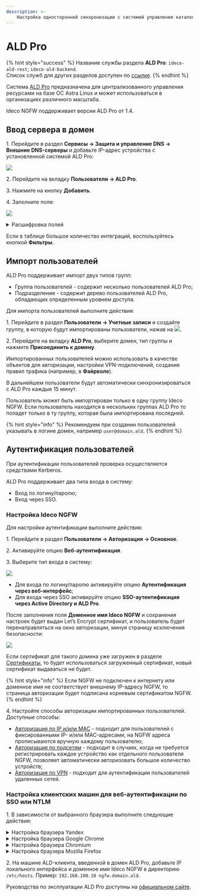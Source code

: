 ```yaml
---
description: >- 
    Настройка односторонней синхронизации с системой управления каталогами ALD Pro.
---
```


# ALD Pro

{% hint style="success" %}
Название службы раздела **ALD Pro**: `ideco-ald-rest`; `ideco-ald-backend`. \
Список служб для других разделов доступен по [ссылке](/settings/server-management/terminal/README.md).
{% endhint %}

Система [ALD Pro](https://www.aldpro.ru/) предназначена для централизованного управления ресурсами на базе ОС Astra Linux и может использоваться в организациях различного масштаба.

Ideco NGFW поддерживает версии ALD Pro от 1.4.

## Ввод сервера в домен

1\. Перейдите в раздел **Сервисы -> Защита и управление DNS -> Внешние DNS-серверы** и добавьте IP-адрес устройства с установленной системой ALD Pro:

![](/.gitbook/assets/ald-pro1.png)

2\. Перейдите на вкладку **Пользователи -> ALD Pro**.

3\. Нажмите на кнопку **Добавить**.

4\. Заполните поля:

![](/.gitbook/assets/ald-pro.png)

<details>

<summary>Расшифровка полей</summary>

* **Домен** - полное имя домена (не контроллера домена/хоста). Например, `mydomain.example`, а не `astra.mydomain.example`. Домен может содержать только латинские символы, цифры, подчеркивание, дефис и точку;
* **IP-адрес DNS-сервера** - IP-адрес устройства с установленной системой ALD Pro;
* **Имя сервера Ideco NGFW** - имя сервера, которое можно сгенерировать в NGFW или указать вручную. Содержит буквенные символы (A-Z), цифры (0-9), а также не может начинаться или заканчиваться на дефис. Максимальное количество символов - 15;
* **Логин и пароль администратора** - данные не сохраняются на сервере и используются один раз для присоединения к домену. Пользователь может не быть администратором домена, но должен обладать правами на присоединение компьютеров к домену.

</details>

Если в таблице большое количество интеграций, воспользуйтесь кнопкой **Фильтры**.

## Импорт пользователей

ALD Pro поддерживает импорт двух типов групп:

* Группа пользователей - содержит несколько пользователей ALD Pro;
* Подразделение - содержит дерево пользователей ALD Pro, обладающих определенным уровнем доступа.

Для импорта пользователей выполните действия:

1\. Перейдите в раздел **Пользователи -> Учетные записи** и создайте группу, в которую будут импортированы пользователи, нажав на ![](/.gitbook/assets/icon-folder.png).

2\. Перейдите на вкладку **ALD Pro**, выберите домен, тип группы и нажмите **Присоединить к домену**.

Импортированных пользователей можно использовать в качестве объектов для авторизации, настройки VPN-подключений, создания правил трафика (например, в **Файрволе**).

В дальнейшем пользователи будут автоматически синхронизироваться с ALD Pro каждые 15 минут.

Пользователь может быть импортирован только в одну группу Ideco NGFW. Если пользователь находится в нескольких группах ALD Pro то попадет только в ту группу, которая была импортирована последней.

{% hint style="info" %}
Рекомендуем при создании пользователей указывать в логине домен, например `user@domain.ald`.
{% endhint %}

## Аутентификация пользователей

При аутентификации пользователей проверка осуществляется средствами Kerberos.

ALD Pro поддерживает два типа входа в систему:

* Вход по логину/паролю;
* Вход через SSO.

### Настройка Ideco NGFW

Для настройки аутентификации выполните действия: 

1\. Перейдите в раздел **Пользователи -> Авторизация -> Основное**.

2\. Активируйте опцию **Веб-аутентификация**.

3\. Выберите тип входа в систему:
  
![](/.gitbook/assets/authorization6.png)

* Для входа по логину/паролю активируйте опцию **Аутентификация через веб-интерфейс**;
* Для входа через SSO активируйте опцию **SSO-аутентификация через Active Directory и ALD Pro**.

После заполнения поля **Доменное имя Ideco NGFW** и сохранения настроек будет выдан Let’s Encrypt сертификат, и пользователь будет перенаправляться на окно авторизации, минуя страницу исключения безопасности:

![](/.gitbook/assets/web-autorization2.png)

Если сертификат для такого домена уже загружен в разделе [Сертификаты](/settings/services/certificates/README.md), то будет использоваться загруженный сертификат, новый сертификат выдаваться не будет.

{% hint style="info" %}
Если NGFW не подключен к интернету или доменное имя не соответствует внешнему IP-адресу NGFW, то страница авторизации будет подписана корневым сертификатом NGFW.
{% endhint %}

4\. Настройте способы авторизации импортированных пользователей. Доступные способы:

* [Авторизация по IP и/или MAC](/settings/users/authorization/ip-and-mac-authorization/README.md) - подходит для пользователей с фиксированными IP- и/или MAC-адресами, на NGFW адреса прописываются вручную каждому пользователю;
* [Авторизация по подсетям](/settings/users/authorization/authorization-by-subnet.md) - подходит в случаях, когда не требуется регистрировать каждое устройство как отдельного пользователя NGFW, позволяет автоматически авторизовать большое количество устройств;
* [Авторизация по VPN](/settings/users/authorization/vpn-connection/README.md) - подходит для аутентификации пользователей удаленных сетей.

### Настройка клиентских машин для веб-аутентификации по SSO или NTLM

1\. В зависимости от выбранного браузера выполните следующие действия:

<details>

<summary>Настройка браузера Yandex</summary>

1\. Создайте файл **mydomain.json** в директории `/etc/opt/yandex/browser/policies/managed/` и добавьте строки:

```
{ 
  "AuthServerAllowlist": "*.имя_домена",
  "AuthNegotiateDelegateAllowlist": "*.имя_домена"
}
```

2\. Скачайте корневой [сертификат](/installation/initial-setup.md#import-kornevogo-sertifikata-ngfw-v-brauzer/) NGFW из раздела **Сервисы -> Сертификаты** по кнопке ![](/.gitbook/assets/icon-download.png).

3\. В браузере Yandex перейдите на вкладку **Настройки -> Системные -> Управление сертификатами -> Центры сертификации -> Импорт** и добавьте сертификат в список доверенных.

4\. Включите опции доверия для сертификата:

![](/.gitbook/assets/ald-pro2.png)

</details>

<details>

<summary>Настройка браузера Google Chrome</summary>

1\. Создайте файл **mydomain.json** в директории `/etc/opt/chrome/policies/managed/` и добавьте строки:

```
{ 
  "AuthServerAllowlist": "*.имя_домена",
  "AuthNegotiateDelegateAllowlist": "*.имя_домена"
}
```

2\. Скачайте корневой [сертификат](/installation/initial-setup.md#import-kornevogo-sertifikata-ngfw-v-brauzer/) NGFW из раздела **Сервисы -> Сертификаты** по кнопке ![](/.gitbook/assets/icon-download.png).

3\. В браузере Chromium перейдите на вкладку **Настройки -> Конфиденциальность и безопасность -> Безопасность -> Настроить сертификаты -> Центры сертификации -> Импортировать** и добавьте сертификат в список доверенных.

4\. Включите опции доверия для сертификата:

![](/.gitbook/assets/ald-pro3.png)

</details>

<details>

<summary>Настройка браузера Chromium</summary>

1\. Создайте файл **mydomain.json** в директории `/etc/chromium/policies/managed/` и добавьте строки:

```
{ 
    "AuthServerAllowlist": "*.имя_домена" ,
    "AuthNegotiateDelegateAllowlist": "*.имя_домена"
}
```

2\. Скачайте корневой [сертификат](/installation/initial-setup.md#import-kornevogo-sertifikata-ngfw-v-brauzer/) NGFW из раздела **Сервисы -> Сертификаты** по кнопке ![](/.gitbook/assets/icon-download.png).

3\. В браузере Chromium перейдите на вкладку **Настройки -> Конфиденциальность и безопасность -> Безопасность -> Настроить сертификаты -> Центры сертификации -> Импортировать** и добавьте сертификат в список доверенных.

4\. Включите опции доверия для сертификата:

![](/.gitbook/assets/ald-pro3.png)

</details>

<details>

<summary>Настройка браузера Mozilla Firefox</summary>

1\. Запустите браузер и в адресной строке введите `about:config`, чтобы попасть в режим редактирования расширенных настроек.

2\. Введите параметр `security.enterprise_roots.enabled` и дважды кликните по блоку, чтобы значение изменилось на **True**, что позволит Firefox доверять системным сертификатам и авторизовывать пользователей при переходе на HTTPS-сайты.

3\. В параметрах `network.automatic-ntlm-auth.trusted-uris` и `network.negotiate-auth.trusted-uris` укажите `имя_NGFW.имя_домена`.

4\. Скачайте корневой [сертификат](/installation/initial-setup.md#import-kornevogo-sertifikata-ngfw-v-brauzer/) NGFW из раздела **Сервисы -> Сертификаты** по кнопке ![](/.gitbook/assets/icon-download.png).

5\. В настройках браузера Mozilla Firefox в пункте **Приватность и Защита** в разделе **Защита** выберите **Просмотр сертификатов**:

![](/.gitbook/assets/authorization-astra-linux1.png)

6\. На вкладке **Центры сертификации** нажмите **Импортировать** и выберите скачанный с NGFW сертификат.

7\. Включите опции доверия для сертификата.

</details>

2\. На машине ALD-клиента, введенной в домен ALD Pro, добавьте IP локального интерфейса и доменное имя Ideco NGFW в директорию `/etc/hosts`. Пример: `192.168.100.10 ngfw.domain.ald`.

Руководства по эксплуатации ALD Pro доступны на [официальном сайте](https://www.aldpro.ru/docs/).